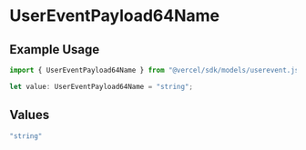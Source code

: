 # UserEventPayload64Name

## Example Usage

```typescript
import { UserEventPayload64Name } from "@vercel/sdk/models/userevent.js";

let value: UserEventPayload64Name = "string";
```

## Values

```typescript
"string"
```